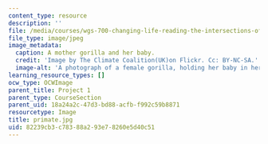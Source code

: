 ```yaml
---
content_type: resource
description: ''
file: /media/courses/wgs-700-changing-life-reading-the-intersections-of-gender-race-biology-and-literature-spring-2017/82239cb3c78388a293e78260e5d40c51_primate.jpg
file_type: image/jpeg
image_metadata:
  caption: A mother gorilla and her baby.
  credit: 'Image by The Climate Coalition(UK)on Flickr. Cc: BY-NC-SA.'
  image-alt: 'A photograph of a female gorilla, holding her baby in her arms. '
learning_resource_types: []
ocw_type: OCWImage
parent_title: Project 1
parent_type: CourseSection
parent_uid: 18a24a2c-47d3-bd88-acfb-f992c59b8871
resourcetype: Image
title: primate.jpg
uid: 82239cb3-c783-88a2-93e7-8260e5d40c51
---
```

